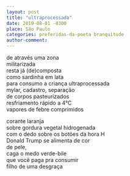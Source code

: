 ```yaml
---
layout: post
title: "ultraprocessada"
date: 2019-08-01 -0300
place: São Paulo
categories: preferidas-da-poeta branquitude
author-comment:
---
```


<!--more-->
de através uma zona  
militarizada  
resta já (de)composta  
como sardinha em lata  
para consumo a criança ultraprocessada  
mylar, cadastro, separação  
de corpos pasteurizados  
resfriamento rápido a 4°C  
vapores de febre comprimidos

corante laranja  
sobre gordura vegetal hidrogenada  
com o dedo sobre os botões da hora H  
Donald Trump se alimenta de cor  
de pele,  
caga o medo verde-bile  
que você paga pra consumir  
filho de uma desgraça  
